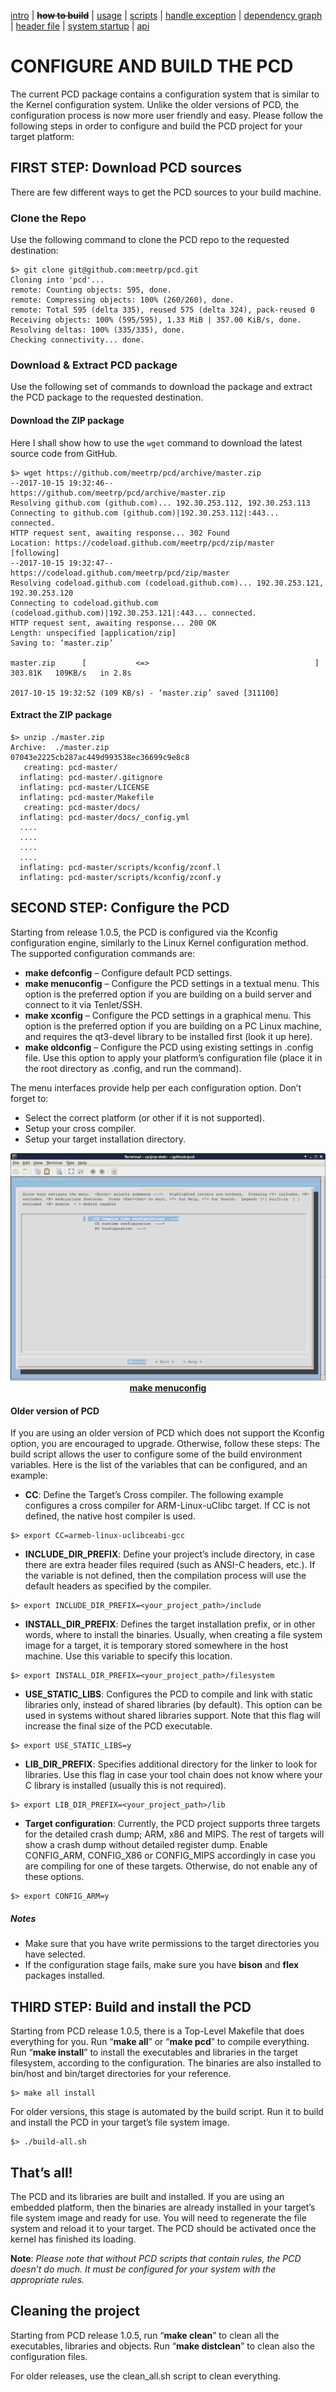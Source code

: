 [intro](index.md) | **~~how to build~~** | [usage](cli.md) | [scripts](script.md) | [handle exception](except.md) | [dependency graph](depend.md) | [header file](header.md) | [system startup](startup.md) | [api](api.md)

CONFIGURE AND BUILD THE PCD
===========================
The current PCD package contains a configuration system that is similar to the Kernel configuration system. Unlike the older versions of PCD, the configuration process is now more user friendly and easy. Please follow the following steps in order to configure and build the PCD project for your target platform:

## FIRST STEP: Download PCD sources
There are few different ways to get the PCD sources to your build machine.

### Clone the Repo
Use the following command to clone the PCD repo to the requested destination:
```shell
$> git clone git@github.com:meetrp/pcd.git
Cloning into 'pcd'...
remote: Counting objects: 595, done.
remote: Compressing objects: 100% (260/260), done.
remote: Total 595 (delta 335), reused 575 (delta 324), pack-reused 0
Receiving objects: 100% (595/595), 1.33 MiB | 357.00 KiB/s, done.
Resolving deltas: 100% (335/335), done.
Checking connectivity... done.
```

### Download & Extract PCD package
Use the following set of commands to download the package and extract the PCD package to the requested destination.

#### Download the ZIP package
Here I shall show how to use the `wget` command to download the latest source code from GitHub.
```shell
$> wget https://github.com/meetrp/pcd/archive/master.zip
--2017-10-15 19:32:46--  https://github.com/meetrp/pcd/archive/master.zip
Resolving github.com (github.com)... 192.30.253.112, 192.30.253.113
Connecting to github.com (github.com)|192.30.253.112|:443... connected.
HTTP request sent, awaiting response... 302 Found
Location: https://codeload.github.com/meetrp/pcd/zip/master [following]
--2017-10-15 19:32:47--  https://codeload.github.com/meetrp/pcd/zip/master
Resolving codeload.github.com (codeload.github.com)... 192.30.253.121, 192.30.253.120
Connecting to codeload.github.com (codeload.github.com)|192.30.253.121|:443... connected.
HTTP request sent, awaiting response... 200 OK
Length: unspecified [application/zip]
Saving to: ‘master.zip’

master.zip      [           <=>                                     ] 303.81K   109KB/s   in 2.8s

2017-10-15 19:32:52 (109 KB/s) - ‘master.zip’ saved [311100]
```

#### Extract the ZIP package
```shell
$> unzip ./master.zip 
Archive:  ./master.zip
07043e2225cb287ac449d993538ec36699c9e8c8
   creating: pcd-master/
  inflating: pcd-master/.gitignore   
  inflating: pcd-master/LICENSE      
  inflating: pcd-master/Makefile     
   creating: pcd-master/docs/
  inflating: pcd-master/docs/_config.yml  
  ....
  ....
  ....
  ....
  inflating: pcd-master/scripts/kconfig/zconf.l  
  inflating: pcd-master/scripts/kconfig/zconf.y  
```

## SECOND STEP: Configure the PCD
Starting from release 1.0.5, the PCD is configured via the Kconfig configuration engine, similarly to the Linux Kernel configuration method.
The supported configuration commands are:
- **make defconfig** – Configure default PCD settings.
- **make menuconfig** – Configure the PCD settings in a textual menu. This option is the preferred option if you are building on a build server and connect to it via Tenlet/SSH.
- **make xconfig** – Configure the PCD settings in a graphical menu. This option is the preferred option if you are building on a PC Linux machine, and requires the qt3-devel library to be installed first (look it up here).
- **make oldconfig** – Configure the PCD using existing settings in .config file. Use this option to apply your platform’s configuration file (place it in the root directory as .config, and run the command).

The menu interfaces provide help per each configuration option. Don’t forget to:
- Select the correct platform (or other if it is not supported).
- Setup your cross compiler.
- Setup your target installation directory.

<p align="center">
<img alt="make menuconfig" title="make menuconfig" src="img/menuconfig.png">
<u><b>make menuconfig</b></u>
</p>

#### Older version of PCD
If you are using an older version of PCD which does not support the Kconfig option, you are encouraged to upgrade. Otherwise, follow these steps:
The build script allows the user to configure some of the build environment variables. Here is the list of the variables that can be configured, and an example:
- **CC**: Define the Target’s Cross compiler. The following example configures a cross compiler for ARM-Linux-uClibc target. If CC is not defined, the native host compiler is used.
```shell
$> export CC=armeb-linux-uclibceabi-gcc
````
- **INCLUDE_DIR_PREFIX**: Define your project’s include directory, in case there are extra header files required (such as ANSI-C headers, etc.). If the variable is not defined, then the compilation process will use the default headers as specified by the compiler.
```shell
$> export INCLUDE_DIR_PREFIX=<your_project_path>/include
```
- **INSTALL_DIR_PREFIX**: Defines the target installation prefix, or in other words, where to install the binaries. Usually, when creating a file system image for a target, it is temporary stored somewhere in the host machine. Use this variable to specify this location.
```shell
$> export INSTALL_DIR_PREFIX=<your_project_path>/filesystem
```
- **USE_STATIC_LIBS**: Configures the PCD to compile and link with static libraries only, instead of shared libraries (by default). This option can be used in systems without shared libraries support. Note that this flag will increase the final size of the PCD executable.
```shell
$> export USE_STATIC_LIBS=y
```
- **LIB_DIR_PREFIX**: Specifies additional directory for the linker to look for libraries. Use this flag in case your tool chain does not know where your C library is installed (usually this is not required).
```shell
$> export LIB_DIR_PREFIX=<your_project_path>/lib
```
- **Target configuration**: Currently, the PCD project supports three targets for the detailed crash dump; ARM, x86 and MIPS. The rest of targets will show a crash dump without detailed register dump. Enable CONFIG_ARM, CONFIG_X86 or CONFIG_MIPS accordingly in case you are compiling for one of these targets. Otherwise, do not enable any of these options.
```shell
$> export CONFIG_ARM=y
```

##### Notes
- Make sure that you have write permissions to the target directories you have selected.
- If the configuration stage fails, make sure you have **bison** and **flex** packages installed.

## THIRD STEP: Build and install the PCD
Starting from PCD release 1.0.5, there is a Top-Level Makefile that does everything for you. Run “**make all**” or “**make pcd**” to compile everything. Run “**make install**” to install the executables and libraries in the target filesystem, according to the configuration. The binaries are also installed to bin/host and bin/target directories for your reference.
```shell
$> make all install
```

For older versions, this stage is automated by the build script. Run it to build and install the PCD in your target’s file system image.
```shell
$> ./build-all.sh
```

## That’s all!
The PCD and its libraries are built and installed. If you are using an embedded platform, then the binaries are already installed in your target’s file system image and ready for use. You will need to regenerate the file system and reload it to your target. The PCD should be activated once the kernel has finished its loading.

**Note**: *Please note that without PCD scripts that contain rules, the PCD doesn’t do much. It must be configured for your system with the appropriate rules.*

## Cleaning the project
Starting from PCD release 1.0.5, run “**make clean**” to clean all the executables, libraries and objects. Run “**make distclean**” to clean also the configuration files.

For older releases, use the clean_all.sh script to clean everything.

